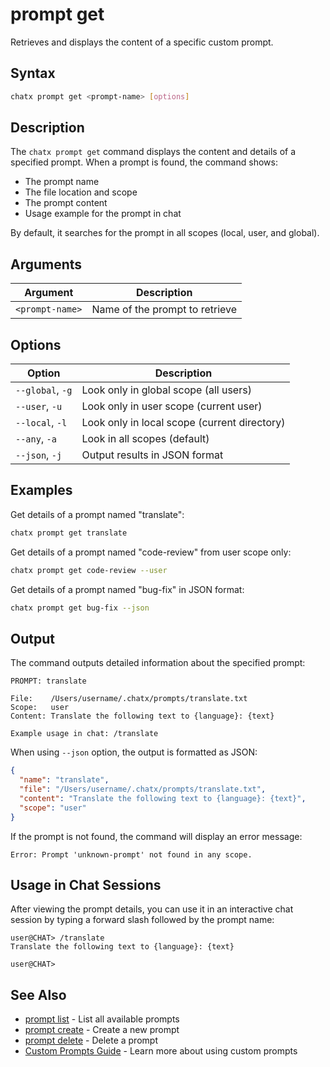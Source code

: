 # prompt get

Retrieves and displays the content of a specific custom prompt.

## Syntax

```bash
chatx prompt get <prompt-name> [options]
```

## Description

The `chatx prompt get` command displays the content and details of a specified prompt. When a prompt is found, the command shows:

- The prompt name
- The file location and scope
- The prompt content
- Usage example for the prompt in chat

By default, it searches for the prompt in all scopes (local, user, and global).

## Arguments

| Argument | Description |
|----------|-------------|
| `<prompt-name>` | Name of the prompt to retrieve |

## Options

| Option | Description |
|--------|-------------|
| `--global`, `-g` | Look only in global scope (all users) |
| `--user`, `-u` | Look only in user scope (current user) |
| `--local`, `-l` | Look only in local scope (current directory) |
| `--any`, `-a` | Look in all scopes (default) |
| `--json`, `-j` | Output results in JSON format |

## Examples

Get details of a prompt named "translate":

```bash
chatx prompt get translate
```

Get details of a prompt named "code-review" from user scope only:

```bash
chatx prompt get code-review --user
```

Get details of a prompt named "bug-fix" in JSON format:

```bash
chatx prompt get bug-fix --json
```

## Output

The command outputs detailed information about the specified prompt:

```
PROMPT: translate

File:    /Users/username/.chatx/prompts/translate.txt
Scope:   user
Content: Translate the following text to {language}: {text}

Example usage in chat: /translate
```

When using `--json` option, the output is formatted as JSON:

```json
{
  "name": "translate",
  "file": "/Users/username/.chatx/prompts/translate.txt",
  "content": "Translate the following text to {language}: {text}",
  "scope": "user"
}
```

If the prompt is not found, the command will display an error message:

```
Error: Prompt 'unknown-prompt' not found in any scope.
```

## Usage in Chat Sessions

After viewing the prompt details, you can use it in an interactive chat session by typing a forward slash followed by the prompt name:

```
user@CHAT> /translate
Translate the following text to {language}: {text}

user@CHAT> 
```

## See Also

- [prompt list](list.md) - List all available prompts
- [prompt create](create.md) - Create a new prompt
- [prompt delete](delete.md) - Delete a prompt
- [Custom Prompts Guide](../../../advanced/prompts.md) - Learn more about using custom prompts